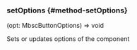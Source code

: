 ### setOptions {#method-setOptions}

(opt: MbscButtonOptions) => void


Sets or updates options of the component
